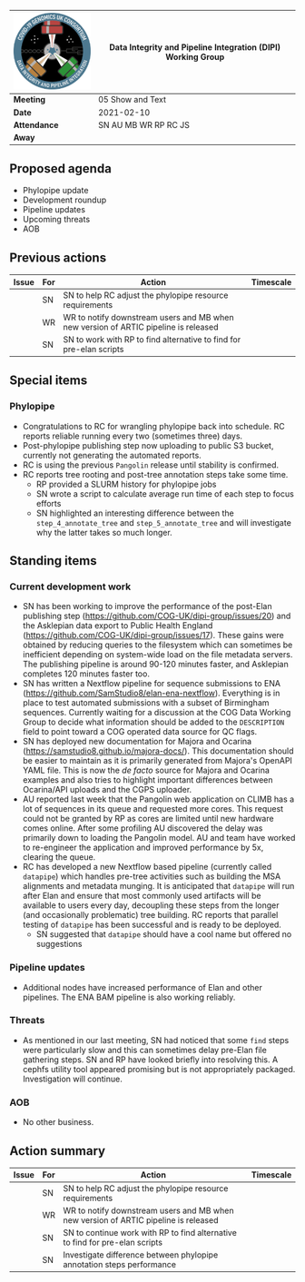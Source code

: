| <img src="/assets/dipi.png" alt="DIPI Badge" width="150">      | Data Integrity and Pipeline Integration (DIPI) Working Group |
| -------------- | -------------------- |
| **Meeting**    | 05 Show and Text     |
| **Date**       | 2021-02-10           |
| **Attendance** | SN AU MB WR RP RC JS |
| **Away**       |                      |

## Proposed agenda

* Phylopipe update
* Development roundup
* Pipeline updates
* Upcoming threats
* AOB

## Previous actions

| Issue | For | Action          | Timescale          |
|-------|-----|-----------------|--------------------|
| | SN | SN to help RC adjust the phylopipe resource requirements | |
| | WR | WR to notify downstream users and MB when new version of ARTIC pipeline is released | |
| | SN | SN to work with RP to find alternative to find for pre-elan scripts | |

## Special items

### Phylopipe

* Congratulations to RC for wrangling phylopipe back into schedule. RC reports reliable running every two (sometimes three) days.
* Post-phylopipe publishing step now uploading to public S3 bucket, currently not generating the automated reports.
* RC is using the previous `Pangolin` release until stability is confirmed.
* RC reports tree rooting and post-tree annotation steps take some time.
    * RP provided a SLURM history for phylopipe jobs
    * SN wrote a script to calculate average run time of each step to focus efforts
    * SN highlighted an interesting difference between the `step_4_annotate_tree` and `step_5_annotate_tree` and will investigate why the latter takes so much longer.
    
## Standing items

### Current development work

* SN has been working to improve the performance of the post-Elan publishing step (https://github.com/COG-UK/dipi-group/issues/20) and the Asklepian data export to Public Health England (https://github.com/COG-UK/dipi-group/issues/17).
These gains were obtained by reducing queries to the filesystem which can sometimes be inefficient depending on system-wide load on the file metadata servers.
The publishing pipeline is around 90-120 minutes faster, and Asklepian completes 120 minutes faster too.
* SN has written a Nextflow pipeline for sequence submissions to ENA (https://github.com/SamStudio8/elan-ena-nextflow).
Everything is in place to test automated submissions with a subset of Birmingham sequences.
Currently waiting for a discussion at the COG Data Working Group to decide what information should be added to the `DESCRIPTION` field to point toward a COG operated data source for QC flags.
* SN has deployed new documentation for Majora and Ocarina (https://samstudio8.github.io/majora-docs/).
This documentation should be easier to maintain as it is primarily generated from Majora's OpenAPI YAML file.
This is now the *de facto* source for Majora and Ocarina examples and also tries to highlight important differences between Ocarina/API uploads and the CGPS uploader.
* AU reported last week that the Pangolin web application on CLIMB has a lot of sequences in its queue and requested more cores.
This request could not be granted by RP as cores are limited until new hardware comes online.
After some profiling AU discovered the delay was primarily down to loading the Pangolin model.
AU and team have worked to re-engineer the application and improved performance by 5x, clearing the queue.
* RC has developed a new Nextflow based pipeline (currently called `datapipe`) which handles pre-tree activities such as building the MSA alignments and metadata munging.
It is anticipated that `datapipe` will run after Elan and ensure that most commonly used artifacts will be available to users every day, decoupling these steps from the longer (and occasionally problematic) tree building.
RC reports that parallel testing of `datapipe` has been successful and is ready to be deployed.
    * SN suggested that `datapipe` should have a cool name but offered no suggestions

### Pipeline updates

* Additional nodes have increased performance of Elan and other pipelines. The ENA BAM pipeline is also working reliably.

### Threats

* As mentioned in our last meeting, SN had noticed that some `find` steps were particularly slow and this can sometimes delay pre-Elan file gathering steps.
SN and RP have looked briefly into resolving this.
A cephfs utility tool appeared promising but is not appropriately packaged. Investigation will continue.

### AOB

* No other business.

## Action summary

| Issue | For | Action          | Timescale          |
|-------|-----|-----------------|--------------------|
| | SN | SN to help RC adjust the phylopipe resource requirements | |
| | WR | WR to notify downstream users and MB when new version of ARTIC pipeline is released | |
| | SN | SN to continue work with RP to find alternative to find for pre-elan scripts | |
| | SN | Investigate difference between phylopipe annotation steps performance | |
